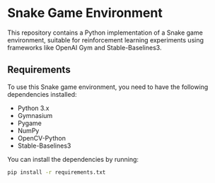 # Snake Game Environment

This repository contains a Python implementation of a Snake game environment, suitable for reinforcement learning experiments using frameworks like OpenAI Gym and Stable-Baselines3.

## Requirements

To use this Snake game environment, you need to have the following dependencies installed:

- Python 3.x
- Gymnasium
- Pygame
- NumPy
- OpenCV-Python
- Stable-Baselines3

You can install the dependencies by running:
```bash
pip install -r requirements.txt
